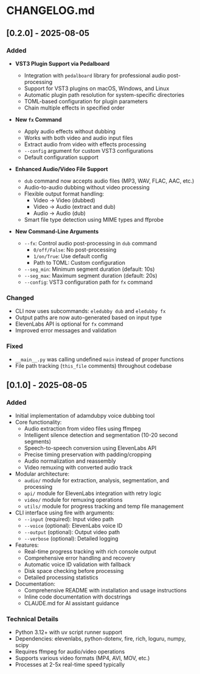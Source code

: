 # CHANGELOG.md

## [0.2.0] - 2025-08-05

### Added
- **VST3 Plugin Support via Pedalboard**
  - Integration with `pedalboard` library for professional audio post-processing
  - Support for VST3 plugins on macOS, Windows, and Linux
  - Automatic plugin path resolution for system-specific directories
  - TOML-based configuration for plugin parameters
  - Chain multiple effects in specified order

- **New `fx` Command**
  - Apply audio effects without dubbing
  - Works with both video and audio input files
  - Extract audio from video with effects processing
  - `--config` argument for custom VST3 configurations
  - Default configuration support

- **Enhanced Audio/Video File Support**
  - `dub` command now accepts audio files (MP3, WAV, FLAC, AAC, etc.)
  - Audio-to-audio dubbing without video processing
  - Flexible output format handling:
    - Video → Video (dubbed)
    - Video → Audio (extract and dub)
    - Audio → Audio (dub)
  - Smart file type detection using MIME types and ffprobe

- **New Command-Line Arguments**
  - `--fx`: Control audio post-processing in `dub` command
    - `0/off/False`: No post-processing
    - `1/on/True`: Use default config
    - Path to TOML: Custom configuration
  - `--seg_min`: Minimum segment duration (default: 10s)
  - `--seg_max`: Maximum segment duration (default: 20s)
  - `--config`: VST3 configuration path for `fx` command

### Changed
- CLI now uses subcommands: `eledubby dub` and `eledubby fx`
- Output paths are now auto-generated based on input type
- ElevenLabs API is optional for `fx` command
- Improved error messages and validation

### Fixed
- `__main__.py` was calling undefined `main` instead of proper functions
- File path tracking (`this_file` comments) throughout codebase

## [0.1.0] - 2025-08-05

### Added
- Initial implementation of adamdubpy voice dubbing tool
- Core functionality:
  - Audio extraction from video files using ffmpeg
  - Intelligent silence detection and segmentation (10-20 second segments)
  - Speech-to-speech conversion using ElevenLabs API
  - Precise timing preservation with padding/cropping
  - Audio normalization and reassembly
  - Video remuxing with converted audio track
- Modular architecture:
  - `audio/` module for extraction, analysis, segmentation, and processing
  - `api/` module for ElevenLabs integration with retry logic
  - `video/` module for remuxing operations
  - `utils/` module for progress tracking and temp file management
- CLI interface using fire with arguments:
  - `--input` (required): Input video path
  - `--voice` (optional): ElevenLabs voice ID
  - `--output` (optional): Output video path
  - `--verbose` (optional): Detailed logging
- Features:
  - Real-time progress tracking with rich console output
  - Comprehensive error handling and recovery
  - Automatic voice ID validation with fallback
  - Disk space checking before processing
  - Detailed processing statistics
- Documentation:
  - Comprehensive README with installation and usage instructions
  - Inline code documentation with docstrings
  - CLAUDE.md for AI assistant guidance

### Technical Details
- Python 3.12+ with uv script runner support
- Dependencies: elevenlabs, python-dotenv, fire, rich, loguru, numpy, scipy
- Requires ffmpeg for audio/video operations
- Supports various video formats (MP4, AVI, MOV, etc.)
- Processes at 2-5x real-time speed typically